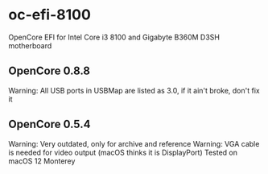 # oc-efi-8100
OpenCore EFI for Intel Core i3 8100 and Gigabyte B360M D3SH motherboard

## OpenCore 0.8.8
Warning: All USB ports in USBMap are listed as 3.0, if it ain't broke, don't fix it


## OpenCore 0.5.4
Warning: Very outdated, only for archive and reference
Warning: VGA cable is needed for video output (macOS thinks it is DisplayPort)
Tested on macOS 12 Monterey
